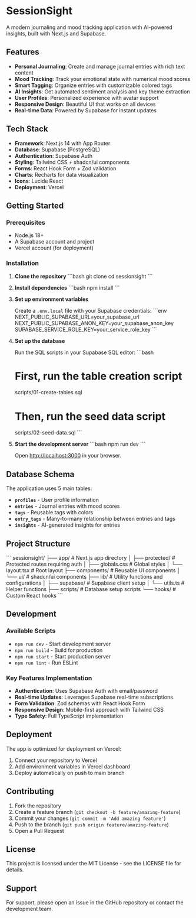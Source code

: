 # SessionSight

A modern journaling and mood tracking application with AI-powered insights, built with Next.js and Supabase.

## Features

- **Personal Journaling**: Create and manage journal entries with rich text content
- **Mood Tracking**: Track your emotional state with numerical mood scores
- **Smart Tagging**: Organize entries with customizable colored tags
- **AI Insights**: Get automated sentiment analysis and key theme extraction
- **User Profiles**: Personalized experience with avatar support
- **Responsive Design**: Beautiful UI that works on all devices
- **Real-time Data**: Powered by Supabase for instant updates

## Tech Stack

- **Framework**: Next.js 14 with App Router
- **Database**: Supabase (PostgreSQL)
- **Authentication**: Supabase Auth
- **Styling**: Tailwind CSS + shadcn/ui components
- **Forms**: React Hook Form + Zod validation
- **Charts**: Recharts for data visualization
- **Icons**: Lucide React
- **Deployment**: Vercel

## Getting Started

### Prerequisites

- Node.js 18+
- A Supabase account and project
- Vercel account (for deployment)

### Installation

1. **Clone the repository**
   \`\`\`bash
   git clone <your-repo-url>
   cd sessionsight
   \`\`\`

2. **Install dependencies**
   \`\`\`bash
   npm install
   \`\`\`

3. **Set up environment variables**

   Create a `.env.local` file with your Supabase credentials:
   \`\`\`env
   NEXT_PUBLIC_SUPABASE_URL=your_supabase_url
   NEXT_PUBLIC_SUPABASE_ANON_KEY=your_supabase_anon_key
   SUPABASE_SERVICE_ROLE_KEY=your_service_role_key
   \`\`\`

4. **Set up the database**

   Run the SQL scripts in your Supabase SQL editor:
   \`\`\`bash

   # First, run the table creation script

   scripts/01-create-tables.sql

   # Then, run the seed data script

   scripts/02-seed-data.sql
   \`\`\`

5. **Start the development server**
   \`\`\`bash
   npm run dev
   \`\`\`

   Open [http://localhost:3000](http://localhost:3000) in your browser.

## Database Schema

The application uses 5 main tables:

- **`profiles`** - User profile information
- **`entries`** - Journal entries with mood scores
- **`tags`** - Reusable tags with colors
- **`entry_tags`** - Many-to-many relationship between entries and tags
- **`insights`** - AI-generated insights for entries

## Project Structure

\`\`\`
sessionsight/
├── app/ # Next.js app directory
│ ├── protected/ # Protected routes requiring auth
│ ├── globals.css # Global styles
│ └── layout.tsx # Root layout
├── components/ # Reusable UI components
│ └── ui/ # shadcn/ui components
├── lib/ # Utility functions and configurations
│ ├── supabase/ # Supabase client setup
│ └── utils.ts # Helper functions
├── scripts/ # Database setup scripts
└── hooks/ # Custom React hooks
\`\`\`

## Development

### Available Scripts

- `npm run dev` - Start development server
- `npm run build` - Build for production
- `npm run start` - Start production server
- `npm run lint` - Run ESLint

### Key Features Implementation

- **Authentication**: Uses Supabase Auth with email/password
- **Real-time Updates**: Leverages Supabase real-time subscriptions
- **Form Validation**: Zod schemas with React Hook Form
- **Responsive Design**: Mobile-first approach with Tailwind CSS
- **Type Safety**: Full TypeScript implementation

## Deployment

The app is optimized for deployment on Vercel:

1. Connect your repository to Vercel
2. Add environment variables in Vercel dashboard
3. Deploy automatically on push to main branch

## Contributing

1. Fork the repository
2. Create a feature branch (`git checkout -b feature/amazing-feature`)
3. Commit your changes (`git commit -m 'Add amazing feature'`)
4. Push to the branch (`git push origin feature/amazing-feature`)
5. Open a Pull Request

## License

This project is licensed under the MIT License - see the LICENSE file for details.

## Support

For support, please open an issue in the GitHub repository or contact the development team.

